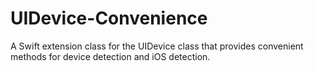 # UIDevice-Convenience
A Swift extension class for the UIDevice class that provides convenient methods for device detection and iOS detection.
